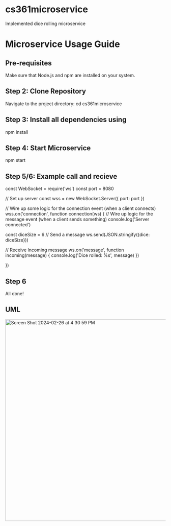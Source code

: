 # cs361microservice
Implemented dice rolling microservice

# Microservice Usage Guide

## Pre-requisites
Make sure that Node.js and npm are installed on your system.

## Step 2: Clone Repository
Navigate to the project directory: cd cs361microservice

## Step 3: Install all dependencies using
npm install

## Step 4: Start Microservice 
npm start

## Step 5/6: Example call and recieve
const WebSocket = require('ws')
const port = 8080

// Set up server
const wss = new WebSocket.Server({ port: port })

// Wire up some logic for the connection event (when a client connects) 
wss.on('connection', function connection(ws) {
  // Wire up logic for the message event (when a client sends something)
  console.log('Server connected')

  const diceSize = 6
  // Send a message
  ws.send(JSON.stringify({dice: diceSize}))

  // Receive Incoming message
  ws.on('message', function incoming(message) {
    console.log('Dice rolled: %s', message)
  })
  
})

## Step 6 
All done! 

## UML
<img width="632" alt="Screen Shot 2024-02-26 at 4 30 59 PM" src="https://github.com/lymaii/cs361microservice/assets/134333201/e8095bdd-bd28-4259-87f2-626dae0d07c5">



